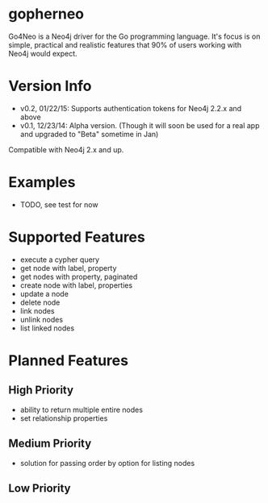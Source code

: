 # gopherneo
Go4Neo is a Neo4j driver for the Go programming language. It's focus is on simple, practical and realistic features that 90% of users working with Neo4j would expect.

# Version Info
- v0.2, 01/22/15:  Supports authentication tokens for Neo4j 2.2.x and above
- v0.1, 12/23/14:  Alpha version. (Though it will soon be used for a real app and upgraded to "Beta" sometime in Jan)

Compatible with Neo4j 2.x and up.

# Examples
- TODO, see test for now

# Supported Features
* execute a cypher query
* get node with label, property
* get nodes with property, paginated
* create node with label, properties
* update a node
* delete node
* link nodes
* unlink nodes
* list linked nodes

# Planned Features
## High Priority
* ability to return multiple entire nodes
* set relationship properties

## Medium Priority
* solution for passing order by option for listing nodes

## Low Priority
